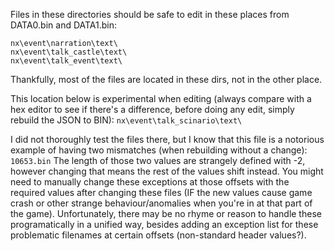 Files in these directories should be safe to edit in these places from DATA0.bin and DATA1.bin:

```
nx\event\narration\text\
nx\event\talk_castle\text\
nx\event\talk_event\text\
```

Thankfully, most of the files are located in these dirs, not in the other place.

This location below is experimental when editing (always compare with a hex editor to see if there's a difference, before doing any edit, simply rebuild the JSON to BIN): `nx\event\talk_scinario\text\`

I did not thoroughly test the files there, but I know that this file is a notorious example of having two mismatches (when rebuilding without a change): `10653.bin`
The length of those two values are strangely defined with -2, however changing that means the rest of the values shift instead. You might need to manually change these exceptions at those offsets with the required values after changing these files (IF the new values cause game crash or other strange behaviour/anomalies when you're in at that part of the game). Unfortunately, there may be no rhyme or reason to handle these programatically in a unified way, besides adding an exception list for these problematic filenames at certain offsets (non-standard header values?).
